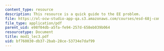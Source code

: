 ```yaml
---
content_type: resource
description: This resource is a quick guide to the EE problem.
file: https://ol-ocw-studio-app-qa.s3.amazonaws.com/courses/esd-68j-communications-and-information-policy-spring-2006/bf760030db372bab28ce53734e7daf99_mod1_lec3.pdf
file_type: application/pdf
parent_uid: e98f04db-a5fa-fe94-257d-658eb039b064
resourcetype: Document
title: mod1_lec3.pdf
uid: bf760030-db37-2bab-28ce-53734e7daf99
---
```

